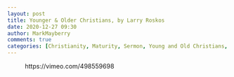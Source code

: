 ```yaml
---
layout: post
title: Younger & Older Christians, by Larry Roskos
date: 2020-12-27 09:30
author: MarkMayberry
comments: true
categories: [Christianity, Maturity, Sermon, Young and Old Christians, Youth]
---
```

<!-- wp:embed {"url":"https://vimeo.com/498559698","type":"video","providerNameSlug":"vimeo","responsive":true,"className":"wp-embed-aspect-4-3 wp-has-aspect-ratio"} -->
<figure class="wp-block-embed is-type-video is-provider-vimeo wp-block-embed-vimeo wp-embed-aspect-4-3 wp-has-aspect-ratio"><div class="wp-block-embed__wrapper">
https://vimeo.com/498559698
</div></figure>
<!-- /wp:embed -->
